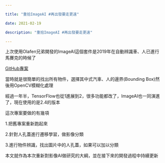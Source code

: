 ```yaml
---

title: "重拾ImageAI #再出發要走更遠"

date: 2021-02-19

description: "重拾ImageAI #再出發要走更遠"

---
```




上次使用Olafen兄弟開發的ImageAI這個套件是2019年在自動辨識車、人已進行馬賽克的時候了



[GitHub專案](https://github.com/soarwing52/Blur_for_Privacy)



當時就是很簡單的找出所有物件，選擇其中式汽車、人的邊界(Bounding Box)然後用OpenCV模糊化處理



經過一年半，TensorFlow也從1進展到2，很多功能都改了，ImageAI也一同演進了，現在使用的是2.4的版本



這次專案要做的有幾項



1.把舊專案重新跑起來



2.針對人孔蓋進行遷移學習，做影像分類



3.進行物件辨識，找出圖片中的人孔蓋，如果可以加以分類



本文就作為本次重新對影像AI做研究的大綱，並在接下來的開發過程中持續更新



